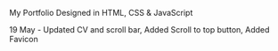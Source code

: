 My Portfolio Designed in HTML, CSS & JavaScript

19 May - Updated CV and scroll bar,
         Added Scroll to top button,
         Added Favicon

